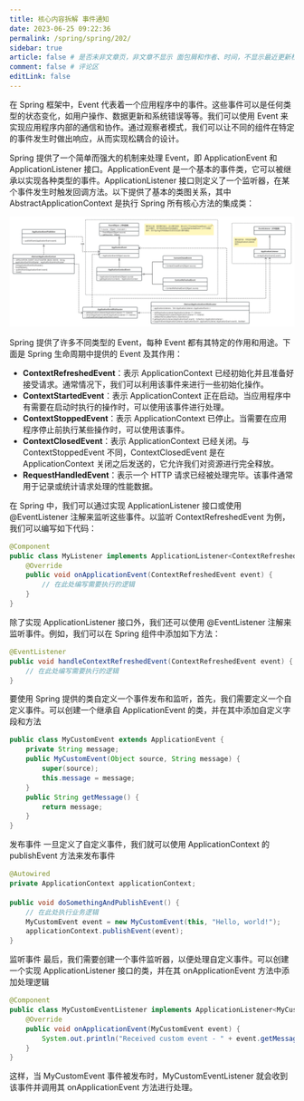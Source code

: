 ```yaml
---
title: 核心内容拆解 事件通知
date: 2023-06-25 09:22:36
permalink: /spring/spring/202/
sidebar: true
article: false # 是否未非文章页，非文章不显示 面包屑和作者、时间，不显示最近更新栏，不会参与到最近更新文章的数据计算中
comment: false # 评论区
editLink: false
---
```

在 Spring 框架中，Event 代表着一个应用程序中的事件。这些事件可以是任何类型的状态变化，如用户操作、数据更新和系统错误等等。我们可以使用 Event 来实现应用程序内部的通信和协作。通过观察者模式，我们可以让不同的组件在特定的事件发生时做出响应，从而实现松耦合的设计。

Spring 提供了一个简单而强大的机制来处理 Event，即 ApplicationEvent 和 ApplicationListener 接口。ApplicationEvent 是一个基本的事件类，它可以被继承以实现各种类型的事件。ApplicationListener 接口则定义了一个监听器，在某个事件发生时触发回调方法。以下提供了基本的类图关系，其中 AbstractApplicationContext 是执行 Spring 所有核心方法的集成类：

![](/assets/img/spring/202/img.jpg)

Spring 提供了许多不同类型的 Event，每种 Event 都有其特定的作用和用途。下面是 Spring 生命周期中提供的 Event 及其作用：
* **ContextRefreshedEvent**：表示 ApplicationContext 已经初始化并且准备好接受请求。通常情况下，我们可以利用该事件来进行一些初始化操作。
* **ContextStartedEvent**：表示 ApplicationContext 正在启动。当应用程序中有需要在启动时执行的操作时，可以使用该事件进行处理。
* **ContextStoppedEvent**：表示 ApplicationContext 已停止。当需要在应用程序停止前执行某些操作时，可以使用该事件。
* **ContextClosedEvent**：表示 ApplicationContext 已经关闭。与 ContextStoppedEvent 不同，ContextClosedEvent 是在ApplicationContext 关闭之后发送的，它允许我们对资源进行完全释放。
* **RequestHandledEvent**：表示一个 HTTP 请求已经被处理完毕。该事件通常用于记录或统计请求处理的性能数据。

在 Spring 中，我们可以通过实现 ApplicationListener 接口或使用 @EventListener 注解来监听这些事件。以监听 ContextRefreshedEvent 为例，我们可以编写如下代码：
```java
@Component
public class MyListener implements ApplicationListener<ContextRefreshedEvent> {
    @Override
    public void onApplicationEvent(ContextRefreshedEvent event) {
        // 在此处编写需要执行的逻辑
    }
}
```
除了实现 ApplicationListener 接口外，我们还可以使用 @EventListener 注解来监听事件。例如，我们可以在 Spring 组件中添加如下方法：
```java
@EventListener
public void handleContextRefreshedEvent(ContextRefreshedEvent event) {
    // 在此处编写需要执行的逻辑
}
```
要使用 Spring 提供的类自定义一个事件发布和监听，首先，我们需要定义一个自定义事件。可以创建一个继承自 ApplicationEvent 的类，并在其中添加自定义字段和方法
```java
public class MyCustomEvent extends ApplicationEvent {
    private String message;
    public MyCustomEvent(Object source, String message) {
        super(source);
        this.message = message;
    }
    public String getMessage() {
        return message;
    }
}
```
发布事件 一旦定义了自定义事件，我们就可以使用 ApplicationContext 的 publishEvent 方法来发布事件
```java
@Autowired
private ApplicationContext applicationContext;

public void doSomethingAndPublishEvent() {
    // 在此处执行业务逻辑
    MyCustomEvent event = new MyCustomEvent(this, "Hello, world!");
    applicationContext.publishEvent(event);
}
```
监听事件 最后，我们需要创建一个事件监听器，以便处理自定义事件。可以创建一个实现 ApplicationListener 接口的类，并在其 onApplicationEvent 方法中添加处理逻辑
```java
@Component
public class MyCustomEventListener implements ApplicationListener<MyCustomEvent> {
    @Override
    public void onApplicationEvent(MyCustomEvent event) {
        System.out.println("Received custom event - " + event.getMessage());
    }
}
```
这样，当 MyCustomEvent 事件被发布时，MyCustomEventListener 就会收到该事件并调用其 onApplicationEvent 方法进行处理。